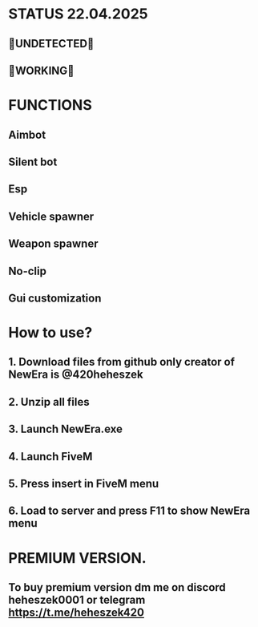 # STATUS 22.04.2025
## 💚UNDETECTED💚
##  💚WORKING💚
# FUNCTIONS
## Aimbot
## Silent bot
## Esp
## Vehicle spawner
## Weapon spawner
## No-clip
## Gui customization
# How to use?
## 1. Download files from github only creator of NewEra is @420heheszek
## 2. Unzip all files
## 3. Launch NewEra.exe
## 4. Launch FiveM
## 5. Press insert in FiveM menu
## 6. Load to server and press F11 to show NewEra menu
# PREMIUM VERSION.
## To buy premium version dm me on discord heheszek0001 or telegram https://t.me/heheszek420
